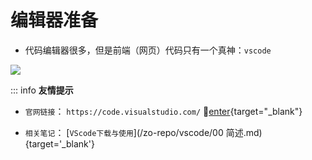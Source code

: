 # 编辑器准备

- 代码编辑器很多，但是前端（网页）代码只有一个真神：`vscode`

![](/notesPic/202401071432.png)

::: info  <Badge type='info'>**友情提示**</Badge>

- `官网链接`：  `https://code.visualstudio.com/`      🚀[enter](https://code.visualstudio.com/){target="_blank"}

- `相关笔记`：  [`VScode下载与使用`](/zo-repo/vscode/00 简述.md){target='_blank'}
